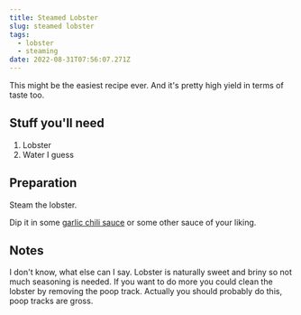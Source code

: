 ```yaml
---
title: Steamed Lobster
slug: steamed lobster
tags:
  - lobster
  - steaming
date: 2022-08-31T07:56:07.271Z
---
```

This might be the easiest recipe ever. And it's pretty high yield in terms of taste too.

## Stuff you'll need

1. Lobster
1. Water I guess

## Preparation

Steam the lobster.

Dip it in some [garlic chili sauce](/recipes/garlic-chili-sauce) or some other sauce of your liking.

## Notes

I don't know, what else can I say. Lobster is naturally sweet and briny so not much seasoning is needed. If you want to do more you could clean the lobster by removing the poop track. Actually you should probably do this, poop tracks are gross. 